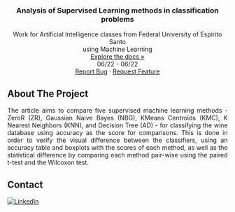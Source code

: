 <h3 align="center"> Analysis of Supervised Learning methods in classification problems </h3>

  <p align="center">
    Work for Artificial Intelligence classes from Federal University of Espirito Santo
    <br />
    using Machine Learning
    <br />
    <a href="https://github.com/danieldealmeidaduque/ufes-ai-machinelearning"<strong>Explore the docs »</strong></a>
    <br />
    06/22 - 06/22
    <br />
    <a href="https://github.com/danieldealmeidaduque/ufes-ai-machinelearning">Report Bug</a>
    ·
    <a href="https://github.com/danieldealmeidaduque/ufes-ai-machinelearning">Request Feature</a>
  </p>
</div>

<!-- ABOUT THE PROJECT -->
## About The Project

<p align="justify">
    The article aims to compare five supervised machine learning methods - ZeroR (ZR), Gaussian Naive Bayes (NBG), KMeans Centroids (KMC), K Nearest Neighbors (KNN), and Decision Tree (AD) - for classifying the wine database using accuracy as the score for comparisons. This is done in order to verify the visual difference between the classifiers, using an accuracy table and boxplots with the scores of each method, as well as the statistical difference by comparing each method pair-wise using the paired t-test and the Wilcoxon test.
</p>


<!-- CONTACT -->
## Contact

<div align="left">

  <a href="">[![LinkedIn][linkedin-shield]][linkedin-url]</a>

</div>

<!-- MARKDOWN LINKS & IMAGES -->
[linkedin-shield]: https://img.shields.io/badge/-LinkedIn-black.svg?style=for-the-badge&logo=linkedin&colorB=555
[linkedin-url]: https://www.linkedin.com/in/danieldealmeidaduque/
